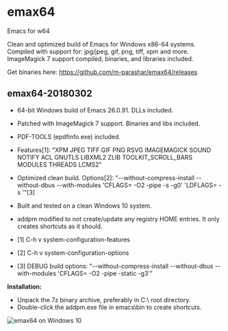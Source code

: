 # emax64
Emacs for w64

Clean and optimized build of Emacs for Windows x86-64 systems.
Compiled with support for: jpg/jpeg, gif, png, tiff, xpm and more.
ImageMagick 7 support compiled, binaries, and libraries included.

Get binaries here: https://github.com/m-parashar/emax64/releases

emax64-20180302
---------------

* 64-bit Windows build of Emacs 26.0.91. DLLs included.
* Patched with ImageMagick 7 support. Binaries and libs included.
* PDF-TOOLS (epdfinfo.exe) included.
* Features[1]: "XPM JPEG TIFF GIF PNG RSVG IMAGEMAGICK SOUND NOTIFY ACL GNUTLS LIBXML2 ZLIB TOOLKIT_SCROLL_BARS MODULES THREADS LCMS2"
* Optimized clean build. Options[2]: "--without-compress-install --without-dbus --with-modules 'CFLAGS= -O2 -pipe -s -g0' 'LDFLAGS= -s '"[3]
* Built and tested on a clean Windows 10 system.
* addpm modified to not create/update any registry HOME entries. It only creates shortcuts as it should.

* [1] C-h v system-configuration-features
* [2] C-h v system-configuration-options
* [3] DEBUG build options: "--without-compress-install --without-dbus --with-modules 'CFLAGS= -O2 -pipe -static -g3'"


**Installation:**

* Unpack the 7z binary archive, preferably in C:\ root directory.
* Double-click the addpm.exe file in emacs\bin to create shortcuts.

![emax64 on Windows 10](https://i.imgur.com/ZAKxAF7.png)
